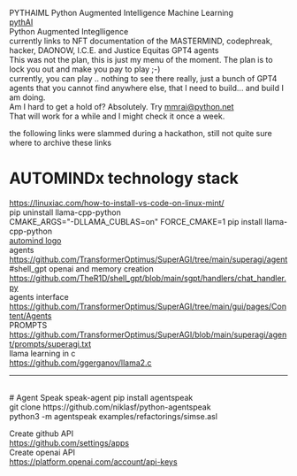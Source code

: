 PYTHAIML Python Augmented Intelligence Machine Learning<br />
<a href="https://pythai.net">pythAI</a><br />
Python Augmented Integlligence<br />
currently links to NFT documentation of the MASTERMIND, codephreak, hacker, DAONOW, I.C.E. and Justice Equitas GPT4 agents<br />
This was not the plan, this is just my menu of the moment. The plan is to lock you out and make you pay to play ;-)<br />
currently, you can play .. nothing to see there really, just a bunch of GPT4 agents that you cannot find anywhere else, that I need to build... and build I am doing.<br />
Am I hard to get a hold of? Absolutely. Try mmrai@python.net<br />
That will work for a while and I might check it once a week.<br />

the following links were slammed during a hackathon, still not quite sure where to archive these links<br />
# AUTOMINDx technology stack
https://linuxiac.com/how-to-install-vs-code-on-linux-mint/<br />
pip uninstall llama-cpp-python<br />
CMAKE_ARGS="-DLLAMA_CUBLAS=on" FORCE_CMAKE=1 pip install llama-cpp-python<br />
<a href="https://opensea.io/assets/matic/0x2953399124f0cbb46d2cbacd8a89cf0599974963/7675060345879017836756807061815685501584179421371855056758523065871282208769">automind logo</a><br />
agents<br />
https://github.com/TransformerOptimus/SuperAGI/tree/main/superagi/agent<br />
#shell_gpt openai and memory creation<br />
https://github.com/TheR1D/shell_gpt/blob/main/sgpt/handlers/chat_handler.py<br />
agents interface<br />
https://github.com/TransformerOptimus/SuperAGI/tree/main/gui/pages/Content/Agents<br />
PROMPTS<br />
https://github.com/TransformerOptimus/SuperAGI/blob/main/superagi/agent/prompts/superagi.txt<br />
llama learning in c<br />
https://github.com/ggerganov/llama2.c<br />

-----------
<br />
# Agent Speak speak-agent 
pip install agentspeak<br />
git clone https://github.com/niklasf/python-agentspeak<br />
python3 -m agentspeak examples/refactorings/simse.asl<br />

Create github API<br/>
https://github.com/settings/apps<br />
Create openai API<br />
https://platform.openai.com/account/api-keys<br />

